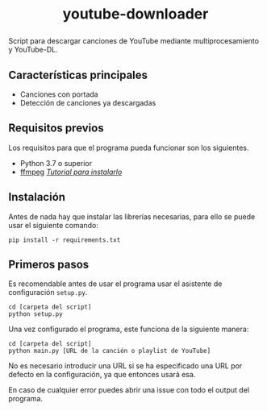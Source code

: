 # <p align="center">youtube-downloader</p>
Script para descargar canciones de YouTube mediante multiprocesamiento y YouTube-DL.
## Características principales
- Canciones con portada
- Detección de canciones ya descargadas
## Requisitos previos
Los requisitos para que el programa pueda funcionar son los siguientes.
- Python 3.7 o superior
- [ffmpeg](https://www.gyan.dev/ffmpeg/builds/) [*Tutorial para instalarlo*](https://youtu.be/bM8SIjjVnP0)
## Instalación
Antes de nada hay que instalar las librerías necesarias, para ello se puede usar el siguiente comando:
```
pip install -r requirements.txt
```
## Primeros pasos
Es recomendable antes de usar el programa usar el asistente de configuración ```setup.py```.
```
cd [carpeta del script]
python setup.py
```
Una vez configurado el programa, este funciona de la siguiente manera:
```
cd [carpeta del script]
python main.py [URL de la canción o playlist de YouTube]
```
No es necesario introducir una URL si se ha especificado una URL por defecto en la configuración, ya que entonces usará esa.

En caso de cualquier error puedes abrir una issue con todo el output del programa.
